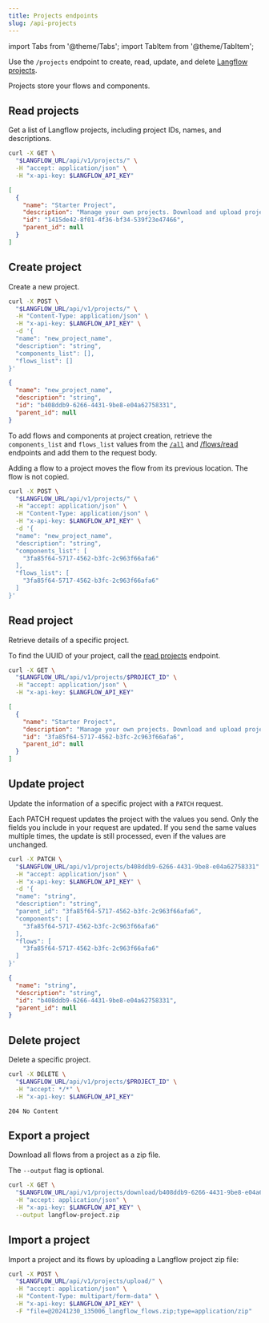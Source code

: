 ```yaml
---
title: Projects endpoints
slug: /api-projects
---
```


import Tabs from '@theme/Tabs';
import TabItem from '@theme/TabItem';

Use the `/projects` endpoint to create, read, update, and delete [Langflow projects](/concepts-flows#projects).

Projects store your flows and components.

## Read projects

Get a list of Langflow projects, including project IDs, names, and descriptions.

<Tabs>
  <TabItem value="curl" label="curl" default>

```bash
curl -X GET \
  "$LANGFLOW_URL/api/v1/projects/" \
  -H "accept: application/json" \
  -H "x-api-key: $LANGFLOW_API_KEY"
```

  </TabItem>
  <TabItem value="result" label="Result">

```json
[
  {
    "name": "Starter Project",
    "description": "Manage your own projects. Download and upload projects.",
    "id": "1415de42-8f01-4f36-bf34-539f23e47466",
    "parent_id": null
  }
]
```

  </TabItem>
</Tabs>

## Create project

Create a new project.

<Tabs>
  <TabItem value="curl" label="curl" default>

```bash
curl -X POST \
  "$LANGFLOW_URL/api/v1/projects/" \
  -H "Content-Type: application/json" \
  -H "x-api-key: $LANGFLOW_API_KEY" \
  -d '{
  "name": "new_project_name",
  "description": "string",
  "components_list": [],
  "flows_list": []
}'
```

  </TabItem>
  <TabItem value="result" label="Result">

```json
{
  "name": "new_project_name",
  "description": "string",
  "id": "b408ddb9-6266-4431-9be8-e04a62758331",
  "parent_id": null
}
```

  </TabItem>
</Tabs>

To add flows and components at project creation, retrieve the `components_list` and `flows_list` values from the [`/all`](/api-reference-api-examples#get-all-components) and [/flows/read](/api-flows#read-flows) endpoints and add them to the request body.

Adding a flow to a project moves the flow from its previous location. The flow is not copied.

```bash
curl -X POST \
  "$LANGFLOW_URL/api/v1/projects/" \
  -H "accept: application/json" \
  -H "Content-Type: application/json" \
  -H "x-api-key: $LANGFLOW_API_KEY" \
  -d '{
  "name": "new_project_name",
  "description": "string",
  "components_list": [
    "3fa85f64-5717-4562-b3fc-2c963f66afa6"
  ],
  "flows_list": [
    "3fa85f64-5717-4562-b3fc-2c963f66afa6"
  ]
}'
```

## Read project

Retrieve details of a specific project.

To find the UUID of your project, call the [read projects](#read-projects) endpoint.

<Tabs>
  <TabItem value="curl" label="curl" default>

```bash
curl -X GET \
  "$LANGFLOW_URL/api/v1/projects/$PROJECT_ID" \
  -H "accept: application/json" \
  -H "x-api-key: $LANGFLOW_API_KEY"
```

  </TabItem>
  <TabItem value="result" label="Result">

```json
[
  {
    "name": "Starter Project",
    "description": "Manage your own projects. Download and upload projects.",
    "id": "3fa85f64-5717-4562-b3fc-2c963f66afa6",
    "parent_id": null
  }
]
```

  </TabItem>
</Tabs>

## Update project

Update the information of a specific project with a `PATCH` request.

Each PATCH request updates the project with the values you send.
Only the fields you include in your request are updated.
If you send the same values multiple times, the update is still processed, even if the values are unchanged.

<Tabs>
  <TabItem value="curl" label="curl" default>

```bash
curl -X PATCH \
  "$LANGFLOW_URL/api/v1/projects/b408ddb9-6266-4431-9be8-e04a62758331" \
  -H "accept: application/json" \
  -H "x-api-key: $LANGFLOW_API_KEY" \
  -d '{
  "name": "string",
  "description": "string",
  "parent_id": "3fa85f64-5717-4562-b3fc-2c963f66afa6",
  "components": [
    "3fa85f64-5717-4562-b3fc-2c963f66afa6"
  ],
  "flows": [
    "3fa85f64-5717-4562-b3fc-2c963f66afa6"
  ]
}'
```

  </TabItem>
  <TabItem value="result" label="Result">

```json
{
  "name": "string",
  "description": "string",
  "id": "b408ddb9-6266-4431-9be8-e04a62758331",
  "parent_id": null
}
```

  </TabItem>
</Tabs>

## Delete project

Delete a specific project.

<Tabs>
  <TabItem value="curl" label="curl" default>

```bash
curl -X DELETE \
  "$LANGFLOW_URL/api/v1/projects/$PROJECT_ID" \
  -H "accept: */*" \
  -H "x-api-key: $LANGFLOW_API_KEY"
```

  </TabItem>
  <TabItem value="result" label="Result">

```text
204 No Content
```

  </TabItem>
</Tabs>

## Export a project

Download all flows from a project as a zip file.

The `--output` flag is optional.

```bash
curl -X GET \
  "$LANGFLOW_URL/api/v1/projects/download/b408ddb9-6266-4431-9be8-e04a62758331" \
  -H "accept: application/json" \
  -H "x-api-key: $LANGFLOW_API_KEY" \
  --output langflow-project.zip
```

## Import a project

Import a project and its flows by uploading a Langflow project zip file:

```bash
curl -X POST \
  "$LANGFLOW_URL/api/v1/projects/upload/" \
  -H "accept: application/json" \
  -H "Content-Type: multipart/form-data" \
  -H "x-api-key: $LANGFLOW_API_KEY" \
  -F "file=@20241230_135006_langflow_flows.zip;type=application/zip"
```
